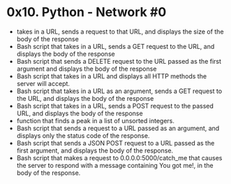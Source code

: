 # 0x10. Python - Network #0
* takes in a URL, sends a request to that URL, and displays the size of the body of the response
* Bash script that takes in a URL, sends a GET request to the URL, and displays the body of the response
* Bash script that sends a DELETE request to the URL passed as the first argument and displays the body of the response
* Bash script that takes in a URL and displays all HTTP methods the server will accept.
* Bash script that takes in a URL as an argument, sends a GET request to the URL, and displays the body of the response
* Bash script that takes in a URL, sends a POST request to the passed URL, and displays the body of the response
* function that finds a peak in a list of unsorted integers.
* Bash script that sends a request to a URL passed as an argument, and displays only the status code of the response.
* Bash script that sends a JSON POST request to a URL passed as the first argument, and displays the body of the response.
*  Bash script that makes a request to 0.0.0.0:5000/catch_me that causes the server to respond with a message containing You got me!, in the body of the response.

